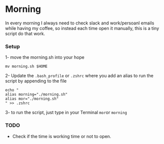 # Morning
In every morning I always need to check slack and work/persoanl emails while having my coffee, so instead each time open it manually, this is a tiny script do that work.


### Setup
1- move the morning.sh into your hope
```Shell 
mv morning.sh $HOME
```

2- Update the `.bash_profile` or `.zshrc` where you add an alias to run the script by appending to the file
```Shell 
echo " 
alias morning="./morning.sh"
alias mor="./morning.sh"
" >> .zshrc
```

3- to run the script, just type in your Terminal `mor`or `morning`

### TODO
- Check if the time is working time or not to open.

